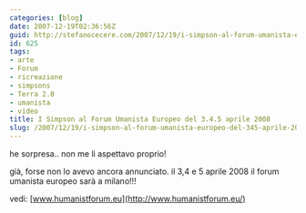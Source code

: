 ```yaml
---
categories: [blog]
date: 2007-12-19T02:36:56Z
guid: http://stefanocecere.com/2007/12/19/i-simpson-al-forum-umanista-europeo-del-345-aprile-2008/
id: 625
tags:
- arte
- Forum
- ricreazione
- simpsons
- Terra 2.0
- umanista
- video
title: I Simpson al Forum Umanista Europeo del 3.4.5 aprile 2008
slug: /2007/12/19/i-simpson-al-forum-umanista-europeo-del-345-aprile-2008/
---
```


he sorpresa.. non me li aspettavo proprio!

già, forse non lo avevo ancora annunciato. il 3,4 e 5 aprile 2008 il forum umanista europeo sarà a milano!!!
  
vedi: [www.humanistforum.eu](http://www.humanistforum.eu/)